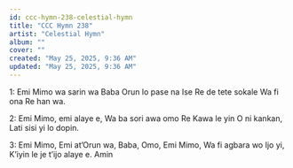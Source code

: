 ```yaml
---
id: ccc-hymn-238-celestial-hymn
title: "CCC Hymn 238"
artist: "Celestial Hymn"
album: ""
cover: ""
created: "May 25, 2025, 9:36 AM"
updated: "May 25, 2025, 9:36 AM"
---
```


1: Emi Mimo wa sarin wa
Baba Orun lo pase na
Ise Re de tete sokale
Wa fi ona Re han wa.

2: Emi Mimo, emi alaye e,
Wa ba sori awa omo Re
Kawa le yin O ni kankan,
Lati sisi yi lo dopin.

3: Emi Mimo, Emi at’Orun wa,
Baba, Omo, Emi Mimo,
Wa fi agbara wo Ijo yi,
K’iyin le je t’ijo alaye e. Amin